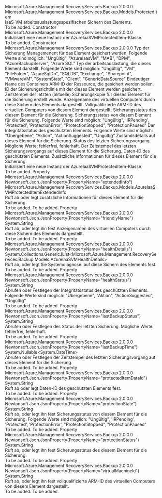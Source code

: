 <Type Name="AzureIaaSVMProtectedItem" FullName="Microsoft.Azure.Management.RecoveryServices.Backup.Models.AzureIaaSVMProtectedItem">
  <TypeSignature Language="C#" Value="public class AzureIaaSVMProtectedItem : Microsoft.Azure.Management.RecoveryServices.Backup.Models.ProtectedItem" />
  <TypeSignature Language="ILAsm" Value=".class public auto ansi beforefieldinit AzureIaaSVMProtectedItem extends Microsoft.Azure.Management.RecoveryServices.Backup.Models.ProtectedItem" />
  <TypeSignature Language="DocId" Value="T:Microsoft.Azure.Management.RecoveryServices.Backup.Models.AzureIaaSVMProtectedItem" />
  <TypeSignature Language="VB.NET" Value="Public Class AzureIaaSVMProtectedItem&#xA;Inherits ProtectedItem" />
  <TypeSignature Language="F#" Value="type AzureIaaSVMProtectedItem = class&#xA;    inherit ProtectedItem" />
  <AssemblyInfo>
    <AssemblyName>Microsoft.Azure.Management.RecoveryServices.Backup</AssemblyName>
    <AssemblyVersion>2.0.0.0</AssemblyVersion>
  </AssemblyInfo>
  <Base>
    <BaseTypeName>Microsoft.Azure.Management.RecoveryServices.Backup.Models.ProtectedItem</BaseTypeName>
  </Base>
  <Interfaces />
  <Docs>
    <summary>
            IaaS-VM arbeitsauslastungsspezifischen Sichern des Elements.
            </summary>
    <remarks>To be added.</remarks>
  </Docs>
  <Members>
    <Member MemberName=".ctor">
      <MemberSignature Language="C#" Value="public AzureIaaSVMProtectedItem ();" />
      <MemberSignature Language="ILAsm" Value=".method public hidebysig specialname rtspecialname instance void .ctor() cil managed" />
      <MemberSignature Language="DocId" Value="M:Microsoft.Azure.Management.RecoveryServices.Backup.Models.AzureIaaSVMProtectedItem.#ctor" />
      <MemberSignature Language="VB.NET" Value="Public Sub New ()" />
      <MemberType>Constructor</MemberType>
      <AssemblyInfo>
        <AssemblyName>Microsoft.Azure.Management.RecoveryServices.Backup</AssemblyName>
        <AssemblyVersion>2.0.0.0</AssemblyVersion>
      </AssemblyInfo>
      <Parameters />
      <Docs>
        <summary>
            Initialisiert eine neue Instanz der AzureIaaSVMProtectedItem-Klasse.
            </summary>
        <remarks>To be added.</remarks>
      </Docs>
    </Member>
    <Member MemberName=".ctor">
      <MemberSignature Language="C#" Value="public AzureIaaSVMProtectedItem (string backupManagementType = null, string workloadType = null, string containerName = null, string sourceResourceId = null, string policyId = null, Nullable&lt;DateTime&gt; lastRecoveryPoint = null, string friendlyName = null, string virtualMachineId = null, string protectionStatus = null, string protectionState = null, string healthStatus = null, System.Collections.Generic.IList&lt;Microsoft.Azure.Management.RecoveryServices.Backup.Models.AzureIaaSVMHealthDetails&gt; healthDetails = null, string lastBackupStatus = null, Nullable&lt;DateTime&gt; lastBackupTime = null, string protectedItemDataId = null, Microsoft.Azure.Management.RecoveryServices.Backup.Models.AzureIaaSVMProtectedItemExtendedInfo extendedInfo = null);" />
      <MemberSignature Language="ILAsm" Value=".method public hidebysig specialname rtspecialname instance void .ctor(string backupManagementType, string workloadType, string containerName, string sourceResourceId, string policyId, valuetype System.Nullable`1&lt;valuetype System.DateTime&gt; lastRecoveryPoint, string friendlyName, string virtualMachineId, string protectionStatus, string protectionState, string healthStatus, class System.Collections.Generic.IList`1&lt;class Microsoft.Azure.Management.RecoveryServices.Backup.Models.AzureIaaSVMHealthDetails&gt; healthDetails, string lastBackupStatus, valuetype System.Nullable`1&lt;valuetype System.DateTime&gt; lastBackupTime, string protectedItemDataId, class Microsoft.Azure.Management.RecoveryServices.Backup.Models.AzureIaaSVMProtectedItemExtendedInfo extendedInfo) cil managed" />
      <MemberSignature Language="DocId" Value="M:Microsoft.Azure.Management.RecoveryServices.Backup.Models.AzureIaaSVMProtectedItem.#ctor(System.String,System.String,System.String,System.String,System.String,System.Nullable{System.DateTime},System.String,System.String,System.String,System.String,System.String,System.Collections.Generic.IList{Microsoft.Azure.Management.RecoveryServices.Backup.Models.AzureIaaSVMHealthDetails},System.String,System.Nullable{System.DateTime},System.String,Microsoft.Azure.Management.RecoveryServices.Backup.Models.AzureIaaSVMProtectedItemExtendedInfo)" />
      <MemberSignature Language="VB.NET" Value="Public Sub New (Optional backupManagementType As String = null, Optional workloadType As String = null, Optional containerName As String = null, Optional sourceResourceId As String = null, Optional policyId As String = null, Optional lastRecoveryPoint As Nullable(Of DateTime) = null, Optional friendlyName As String = null, Optional virtualMachineId As String = null, Optional protectionStatus As String = null, Optional protectionState As String = null, Optional healthStatus As String = null, Optional healthDetails As IList(Of AzureIaaSVMHealthDetails) = null, Optional lastBackupStatus As String = null, Optional lastBackupTime As Nullable(Of DateTime) = null, Optional protectedItemDataId As String = null, Optional extendedInfo As AzureIaaSVMProtectedItemExtendedInfo = null)" />
      <MemberSignature Language="F#" Value="new Microsoft.Azure.Management.RecoveryServices.Backup.Models.AzureIaaSVMProtectedItem : string * string * string * string * string * Nullable&lt;DateTime&gt; * string * string * string * string * string * System.Collections.Generic.IList&lt;Microsoft.Azure.Management.RecoveryServices.Backup.Models.AzureIaaSVMHealthDetails&gt; * string * Nullable&lt;DateTime&gt; * string * Microsoft.Azure.Management.RecoveryServices.Backup.Models.AzureIaaSVMProtectedItemExtendedInfo -&gt; Microsoft.Azure.Management.RecoveryServices.Backup.Models.AzureIaaSVMProtectedItem" Usage="new Microsoft.Azure.Management.RecoveryServices.Backup.Models.AzureIaaSVMProtectedItem (backupManagementType, workloadType, containerName, sourceResourceId, policyId, lastRecoveryPoint, friendlyName, virtualMachineId, protectionStatus, protectionState, healthStatus, healthDetails, lastBackupStatus, lastBackupTime, protectedItemDataId, extendedInfo)" />
      <MemberType>Constructor</MemberType>
      <AssemblyInfo>
        <AssemblyName>Microsoft.Azure.Management.RecoveryServices.Backup</AssemblyName>
        <AssemblyVersion>2.0.0.0</AssemblyVersion>
      </AssemblyInfo>
      <Parameters>
        <Parameter Name="backupManagementType" Type="System.String" />
        <Parameter Name="workloadType" Type="System.String" />
        <Parameter Name="containerName" Type="System.String" />
        <Parameter Name="sourceResourceId" Type="System.String" />
        <Parameter Name="policyId" Type="System.String" />
        <Parameter Name="lastRecoveryPoint" Type="System.Nullable&lt;System.DateTime&gt;" />
        <Parameter Name="friendlyName" Type="System.String" />
        <Parameter Name="virtualMachineId" Type="System.String" />
        <Parameter Name="protectionStatus" Type="System.String" />
        <Parameter Name="protectionState" Type="System.String" />
        <Parameter Name="healthStatus" Type="System.String" />
        <Parameter Name="healthDetails" Type="System.Collections.Generic.IList&lt;Microsoft.Azure.Management.RecoveryServices.Backup.Models.AzureIaaSVMHealthDetails&gt;" />
        <Parameter Name="lastBackupStatus" Type="System.String" />
        <Parameter Name="lastBackupTime" Type="System.Nullable&lt;System.DateTime&gt;" />
        <Parameter Name="protectedItemDataId" Type="System.String" />
        <Parameter Name="extendedInfo" Type="Microsoft.Azure.Management.RecoveryServices.Backup.Models.AzureIaaSVMProtectedItemExtendedInfo" />
      </Parameters>
      <Docs>
        <param name="backupManagementType">Typ der Sicherung Managemenent für das Element gesichert werden. Folgende Werte sind möglich: "Ungültig", "AzureIaasVM", "MAB", "DPM", "AzureBackupServer", "Azure SQL"</param>
        <param name="workloadType">Typ der arbeitsauslastung, die dieses Element darstellt.
            Folgende Werte sind möglich: "Ungültig", "VM", "FileFolder", "AzureSqlDb", "SQLDB", "Exchange", "Sharepoint", "VMwareVM", "SystemState", "Client", "GenericDataSource"</param>
        <param name="containerName">Eindeutiger Name des Containers</param>
        <param name="sourceResourceId">ARM-ID der Ressource, die gesichert werden sollen.</param>
        <param name="policyId">ID der Sicherungsrichtlinie mit der dieses Element werden gesichert.</param>
        <param name="lastRecoveryPoint">Zeitstempel der letzten (aktuelle) Sicherungskopie für dieses Element für die Sicherung erstellt wurde.</param>
        <param name="friendlyName">Anzeigename des virtuellen Computers durch diese Sichern des Elements dargestellt.</param>
        <param name="virtualMachineId">Vollqualifizierte ARM-ID des virtuellen Computers von diesem Element dargestellt.</param>
        <param name="protectionStatus">Sicherungsstatus des diesem Element für die Sicherung.</param>
        <param name="protectionState">Sicherungsstatus von diesem Element für die Sicherung.
            Folgende Werte sind möglich: "Ungültig", 'IRPending', 'Protected', 'ProtectionError', "ProtectionStopped", "ProtectionPaused"</param>
        <param name="healthStatus">Der Integritätsstatus des geschützten Elements.
            Folgende Werte sind möglich: "Übergebene", "Aktion", "ActionSuggested", "Ungültig"</param>
        <param name="healthDetails">Zustandsdetails auf dieses Element für die Sicherung.</param>
        <param name="lastBackupStatus">Status des letzten Sicherungsvorgang.
            Mögliche Werte: fehlerfrei, fehlerhaft.</param>
        <param name="lastBackupTime">Der Zeitstempel des letzten Sicherungsvorgangs auf dieses Element für die Sicherung.</param>
        <param name="protectedItemDataId">Daten-ID des geschützten Elements.</param>
        <param name="extendedInfo">Zusätzliche Informationen für dieses Element für die Sicherung.</param>
        <summary>
            Initialisiert eine neue Instanz der AzureIaaSVMProtectedItem-Klasse.
            </summary>
        <remarks>To be added.</remarks>
      </Docs>
    </Member>
    <Member MemberName="ExtendedInfo">
      <MemberSignature Language="C#" Value="public Microsoft.Azure.Management.RecoveryServices.Backup.Models.AzureIaaSVMProtectedItemExtendedInfo ExtendedInfo { get; set; }" />
      <MemberSignature Language="ILAsm" Value=".property instance class Microsoft.Azure.Management.RecoveryServices.Backup.Models.AzureIaaSVMProtectedItemExtendedInfo ExtendedInfo" />
      <MemberSignature Language="DocId" Value="P:Microsoft.Azure.Management.RecoveryServices.Backup.Models.AzureIaaSVMProtectedItem.ExtendedInfo" />
      <MemberSignature Language="VB.NET" Value="Public Property ExtendedInfo As AzureIaaSVMProtectedItemExtendedInfo" />
      <MemberSignature Language="F#" Value="member this.ExtendedInfo : Microsoft.Azure.Management.RecoveryServices.Backup.Models.AzureIaaSVMProtectedItemExtendedInfo with get, set" Usage="Microsoft.Azure.Management.RecoveryServices.Backup.Models.AzureIaaSVMProtectedItem.ExtendedInfo" />
      <MemberType>Property</MemberType>
      <AssemblyInfo>
        <AssemblyName>Microsoft.Azure.Management.RecoveryServices.Backup</AssemblyName>
        <AssemblyVersion>2.0.0.0</AssemblyVersion>
      </AssemblyInfo>
      <Attributes>
        <Attribute>
          <AttributeName>Newtonsoft.Json.JsonProperty(PropertyName="extendedInfo")</AttributeName>
        </Attribute>
      </Attributes>
      <ReturnValue>
        <ReturnType>Microsoft.Azure.Management.RecoveryServices.Backup.Models.AzureIaaSVMProtectedItemExtendedInfo</ReturnType>
      </ReturnValue>
      <Docs>
        <summary>
            Ruft ab oder legt zusätzliche Informationen für dieses Element für die Sicherung.
            </summary>
        <value>To be added.</value>
        <remarks>To be added.</remarks>
      </Docs>
    </Member>
    <Member MemberName="FriendlyName">
      <MemberSignature Language="C#" Value="public string FriendlyName { get; set; }" />
      <MemberSignature Language="ILAsm" Value=".property instance string FriendlyName" />
      <MemberSignature Language="DocId" Value="P:Microsoft.Azure.Management.RecoveryServices.Backup.Models.AzureIaaSVMProtectedItem.FriendlyName" />
      <MemberSignature Language="VB.NET" Value="Public Property FriendlyName As String" />
      <MemberSignature Language="F#" Value="member this.FriendlyName : string with get, set" Usage="Microsoft.Azure.Management.RecoveryServices.Backup.Models.AzureIaaSVMProtectedItem.FriendlyName" />
      <MemberType>Property</MemberType>
      <AssemblyInfo>
        <AssemblyName>Microsoft.Azure.Management.RecoveryServices.Backup</AssemblyName>
        <AssemblyVersion>2.0.0.0</AssemblyVersion>
      </AssemblyInfo>
      <Attributes>
        <Attribute>
          <AttributeName>Newtonsoft.Json.JsonProperty(PropertyName="friendlyName")</AttributeName>
        </Attribute>
      </Attributes>
      <ReturnValue>
        <ReturnType>System.String</ReturnType>
      </ReturnValue>
      <Docs>
        <summary>
            Ruft ab, oder legt ihn fest Anzeigenamen des virtuellen Computers durch diese Sichern des Elements dargestellt.
            </summary>
        <value>To be added.</value>
        <remarks>To be added.</remarks>
      </Docs>
    </Member>
    <Member MemberName="HealthDetails">
      <MemberSignature Language="C#" Value="public System.Collections.Generic.IList&lt;Microsoft.Azure.Management.RecoveryServices.Backup.Models.AzureIaaSVMHealthDetails&gt; HealthDetails { get; set; }" />
      <MemberSignature Language="ILAsm" Value=".property instance class System.Collections.Generic.IList`1&lt;class Microsoft.Azure.Management.RecoveryServices.Backup.Models.AzureIaaSVMHealthDetails&gt; HealthDetails" />
      <MemberSignature Language="DocId" Value="P:Microsoft.Azure.Management.RecoveryServices.Backup.Models.AzureIaaSVMProtectedItem.HealthDetails" />
      <MemberSignature Language="VB.NET" Value="Public Property HealthDetails As IList(Of AzureIaaSVMHealthDetails)" />
      <MemberSignature Language="F#" Value="member this.HealthDetails : System.Collections.Generic.IList&lt;Microsoft.Azure.Management.RecoveryServices.Backup.Models.AzureIaaSVMHealthDetails&gt; with get, set" Usage="Microsoft.Azure.Management.RecoveryServices.Backup.Models.AzureIaaSVMProtectedItem.HealthDetails" />
      <MemberType>Property</MemberType>
      <AssemblyInfo>
        <AssemblyName>Microsoft.Azure.Management.RecoveryServices.Backup</AssemblyName>
        <AssemblyVersion>2.0.0.0</AssemblyVersion>
      </AssemblyInfo>
      <Attributes>
        <Attribute>
          <AttributeName>Newtonsoft.Json.JsonProperty(PropertyName="healthDetails")</AttributeName>
        </Attribute>
      </Attributes>
      <ReturnValue>
        <ReturnType>System.Collections.Generic.IList&lt;Microsoft.Azure.Management.RecoveryServices.Backup.Models.AzureIaaSVMHealthDetails&gt;</ReturnType>
      </ReturnValue>
      <Docs>
        <summary>
            Ruft ab, oder legt Sie Systemdiagnose: auf diese Sichern des Elements fest.
            </summary>
        <value>To be added.</value>
        <remarks>To be added.</remarks>
      </Docs>
    </Member>
    <Member MemberName="HealthStatus">
      <MemberSignature Language="C#" Value="public string HealthStatus { get; set; }" />
      <MemberSignature Language="ILAsm" Value=".property instance string HealthStatus" />
      <MemberSignature Language="DocId" Value="P:Microsoft.Azure.Management.RecoveryServices.Backup.Models.AzureIaaSVMProtectedItem.HealthStatus" />
      <MemberSignature Language="VB.NET" Value="Public Property HealthStatus As String" />
      <MemberSignature Language="F#" Value="member this.HealthStatus : string with get, set" Usage="Microsoft.Azure.Management.RecoveryServices.Backup.Models.AzureIaaSVMProtectedItem.HealthStatus" />
      <MemberType>Property</MemberType>
      <AssemblyInfo>
        <AssemblyName>Microsoft.Azure.Management.RecoveryServices.Backup</AssemblyName>
        <AssemblyVersion>2.0.0.0</AssemblyVersion>
      </AssemblyInfo>
      <Attributes>
        <Attribute>
          <AttributeName>Newtonsoft.Json.JsonProperty(PropertyName="healthStatus")</AttributeName>
        </Attribute>
      </Attributes>
      <ReturnValue>
        <ReturnType>System.String</ReturnType>
      </ReturnValue>
      <Docs>
        <summary>
            Abrufen oder Festlegen der Integritätsstatus des geschützten Elements. Folgende Werte sind möglich: "Übergebene", "Aktion", "ActionSuggested", "Ungültig"
            </summary>
        <value>To be added.</value>
        <remarks>To be added.</remarks>
      </Docs>
    </Member>
    <Member MemberName="LastBackupStatus">
      <MemberSignature Language="C#" Value="public string LastBackupStatus { get; set; }" />
      <MemberSignature Language="ILAsm" Value=".property instance string LastBackupStatus" />
      <MemberSignature Language="DocId" Value="P:Microsoft.Azure.Management.RecoveryServices.Backup.Models.AzureIaaSVMProtectedItem.LastBackupStatus" />
      <MemberSignature Language="VB.NET" Value="Public Property LastBackupStatus As String" />
      <MemberSignature Language="F#" Value="member this.LastBackupStatus : string with get, set" Usage="Microsoft.Azure.Management.RecoveryServices.Backup.Models.AzureIaaSVMProtectedItem.LastBackupStatus" />
      <MemberType>Property</MemberType>
      <AssemblyInfo>
        <AssemblyName>Microsoft.Azure.Management.RecoveryServices.Backup</AssemblyName>
        <AssemblyVersion>2.0.0.0</AssemblyVersion>
      </AssemblyInfo>
      <Attributes>
        <Attribute>
          <AttributeName>Newtonsoft.Json.JsonProperty(PropertyName="lastBackupStatus")</AttributeName>
        </Attribute>
      </Attributes>
      <ReturnValue>
        <ReturnType>System.String</ReturnType>
      </ReturnValue>
      <Docs>
        <summary>
            Abrufen oder Festlegen des Status der letzten Sicherung. Mögliche Werte: fehlerfrei, fehlerhaft.
            </summary>
        <value>To be added.</value>
        <remarks>To be added.</remarks>
      </Docs>
    </Member>
    <Member MemberName="LastBackupTime">
      <MemberSignature Language="C#" Value="public Nullable&lt;DateTime&gt; LastBackupTime { get; set; }" />
      <MemberSignature Language="ILAsm" Value=".property instance valuetype System.Nullable`1&lt;valuetype System.DateTime&gt; LastBackupTime" />
      <MemberSignature Language="DocId" Value="P:Microsoft.Azure.Management.RecoveryServices.Backup.Models.AzureIaaSVMProtectedItem.LastBackupTime" />
      <MemberSignature Language="VB.NET" Value="Public Property LastBackupTime As Nullable(Of DateTime)" />
      <MemberSignature Language="F#" Value="member this.LastBackupTime : Nullable&lt;DateTime&gt; with get, set" Usage="Microsoft.Azure.Management.RecoveryServices.Backup.Models.AzureIaaSVMProtectedItem.LastBackupTime" />
      <MemberType>Property</MemberType>
      <AssemblyInfo>
        <AssemblyName>Microsoft.Azure.Management.RecoveryServices.Backup</AssemblyName>
        <AssemblyVersion>2.0.0.0</AssemblyVersion>
      </AssemblyInfo>
      <Attributes>
        <Attribute>
          <AttributeName>Newtonsoft.Json.JsonProperty(PropertyName="lastBackupTime")</AttributeName>
        </Attribute>
      </Attributes>
      <ReturnValue>
        <ReturnType>System.Nullable&lt;System.DateTime&gt;</ReturnType>
      </ReturnValue>
      <Docs>
        <summary>
            Abrufen oder Festlegen der Zeitstempel des letzten Sicherungsvorgang auf dieses Element für die Sicherung.
            </summary>
        <value>To be added.</value>
        <remarks>To be added.</remarks>
      </Docs>
    </Member>
    <Member MemberName="ProtectedItemDataId">
      <MemberSignature Language="C#" Value="public string ProtectedItemDataId { get; set; }" />
      <MemberSignature Language="ILAsm" Value=".property instance string ProtectedItemDataId" />
      <MemberSignature Language="DocId" Value="P:Microsoft.Azure.Management.RecoveryServices.Backup.Models.AzureIaaSVMProtectedItem.ProtectedItemDataId" />
      <MemberSignature Language="VB.NET" Value="Public Property ProtectedItemDataId As String" />
      <MemberSignature Language="F#" Value="member this.ProtectedItemDataId : string with get, set" Usage="Microsoft.Azure.Management.RecoveryServices.Backup.Models.AzureIaaSVMProtectedItem.ProtectedItemDataId" />
      <MemberType>Property</MemberType>
      <AssemblyInfo>
        <AssemblyName>Microsoft.Azure.Management.RecoveryServices.Backup</AssemblyName>
        <AssemblyVersion>2.0.0.0</AssemblyVersion>
      </AssemblyInfo>
      <Attributes>
        <Attribute>
          <AttributeName>Newtonsoft.Json.JsonProperty(PropertyName="protectedItemDataId")</AttributeName>
        </Attribute>
      </Attributes>
      <ReturnValue>
        <ReturnType>System.String</ReturnType>
      </ReturnValue>
      <Docs>
        <summary>
            Ruft ab oder legt Daten-ID des geschützten Elements fest.
            </summary>
        <value>To be added.</value>
        <remarks>To be added.</remarks>
      </Docs>
    </Member>
    <Member MemberName="ProtectionState">
      <MemberSignature Language="C#" Value="public string ProtectionState { get; set; }" />
      <MemberSignature Language="ILAsm" Value=".property instance string ProtectionState" />
      <MemberSignature Language="DocId" Value="P:Microsoft.Azure.Management.RecoveryServices.Backup.Models.AzureIaaSVMProtectedItem.ProtectionState" />
      <MemberSignature Language="VB.NET" Value="Public Property ProtectionState As String" />
      <MemberSignature Language="F#" Value="member this.ProtectionState : string with get, set" Usage="Microsoft.Azure.Management.RecoveryServices.Backup.Models.AzureIaaSVMProtectedItem.ProtectionState" />
      <MemberType>Property</MemberType>
      <AssemblyInfo>
        <AssemblyName>Microsoft.Azure.Management.RecoveryServices.Backup</AssemblyName>
        <AssemblyVersion>2.0.0.0</AssemblyVersion>
      </AssemblyInfo>
      <Attributes>
        <Attribute>
          <AttributeName>Newtonsoft.Json.JsonProperty(PropertyName="protectionState")</AttributeName>
        </Attribute>
      </Attributes>
      <ReturnValue>
        <ReturnType>System.String</ReturnType>
      </ReturnValue>
      <Docs>
        <summary>
            Ruft ab, oder legt ihn fest Sicherungsstatus von diesem Element für die Sicherung. Folgende Werte sind möglich: "Ungültig", 'IRPending', 'Protected', 'ProtectionError', "ProtectionStopped", "ProtectionPaused"
            </summary>
        <value>To be added.</value>
        <remarks>To be added.</remarks>
      </Docs>
    </Member>
    <Member MemberName="ProtectionStatus">
      <MemberSignature Language="C#" Value="public string ProtectionStatus { get; set; }" />
      <MemberSignature Language="ILAsm" Value=".property instance string ProtectionStatus" />
      <MemberSignature Language="DocId" Value="P:Microsoft.Azure.Management.RecoveryServices.Backup.Models.AzureIaaSVMProtectedItem.ProtectionStatus" />
      <MemberSignature Language="VB.NET" Value="Public Property ProtectionStatus As String" />
      <MemberSignature Language="F#" Value="member this.ProtectionStatus : string with get, set" Usage="Microsoft.Azure.Management.RecoveryServices.Backup.Models.AzureIaaSVMProtectedItem.ProtectionStatus" />
      <MemberType>Property</MemberType>
      <AssemblyInfo>
        <AssemblyName>Microsoft.Azure.Management.RecoveryServices.Backup</AssemblyName>
        <AssemblyVersion>2.0.0.0</AssemblyVersion>
      </AssemblyInfo>
      <Attributes>
        <Attribute>
          <AttributeName>Newtonsoft.Json.JsonProperty(PropertyName="protectionStatus")</AttributeName>
        </Attribute>
      </Attributes>
      <ReturnValue>
        <ReturnType>System.String</ReturnType>
      </ReturnValue>
      <Docs>
        <summary>
            Ruft ab, oder legt ihn fest Sicherungsstatus des diesem Element für die Sicherung.
            </summary>
        <value>To be added.</value>
        <remarks>To be added.</remarks>
      </Docs>
    </Member>
    <Member MemberName="VirtualMachineId">
      <MemberSignature Language="C#" Value="public string VirtualMachineId { get; set; }" />
      <MemberSignature Language="ILAsm" Value=".property instance string VirtualMachineId" />
      <MemberSignature Language="DocId" Value="P:Microsoft.Azure.Management.RecoveryServices.Backup.Models.AzureIaaSVMProtectedItem.VirtualMachineId" />
      <MemberSignature Language="VB.NET" Value="Public Property VirtualMachineId As String" />
      <MemberSignature Language="F#" Value="member this.VirtualMachineId : string with get, set" Usage="Microsoft.Azure.Management.RecoveryServices.Backup.Models.AzureIaaSVMProtectedItem.VirtualMachineId" />
      <MemberType>Property</MemberType>
      <AssemblyInfo>
        <AssemblyName>Microsoft.Azure.Management.RecoveryServices.Backup</AssemblyName>
        <AssemblyVersion>2.0.0.0</AssemblyVersion>
      </AssemblyInfo>
      <Attributes>
        <Attribute>
          <AttributeName>Newtonsoft.Json.JsonProperty(PropertyName="virtualMachineId")</AttributeName>
        </Attribute>
      </Attributes>
      <ReturnValue>
        <ReturnType>System.String</ReturnType>
      </ReturnValue>
      <Docs>
        <summary>
            Ruft ab, oder legt ihn fest vollqualifizierte ARM-ID des virtuellen Computers von diesem Element dargestellt.
            </summary>
        <value>To be added.</value>
        <remarks>To be added.</remarks>
      </Docs>
    </Member>
  </Members>
</Type>